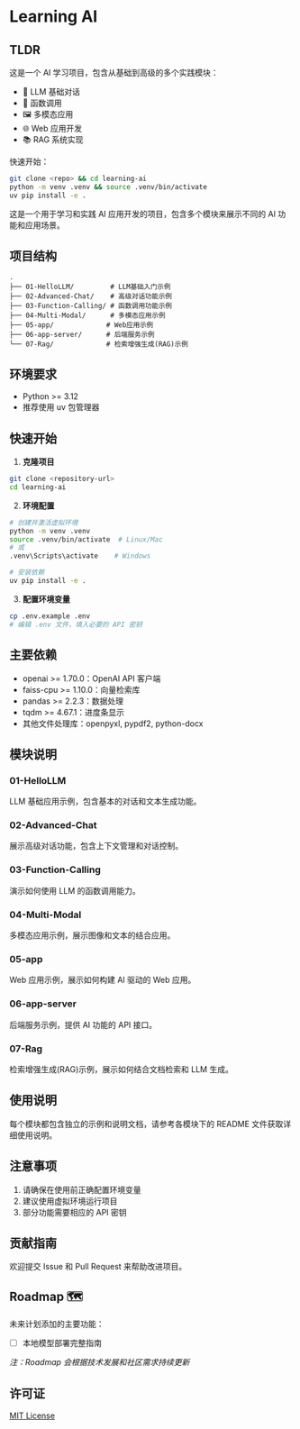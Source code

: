 # Learning AI

## TLDR

这是一个 AI 学习项目，包含从基础到高级的多个实践模块：
- 🤖 LLM 基础对话
- 🔄 函数调用
- 🖼️ 多模态应用
- 🌐 Web 应用开发
- 📚 RAG 系统实现

快速开始：
```bash
git clone <repo> && cd learning-ai
python -m venv .venv && source .venv/bin/activate
uv pip install -e .
```

这是一个用于学习和实践 AI 应用开发的项目，包含多个模块来展示不同的 AI 功能和应用场景。

## 项目结构

```
.
├── 01-HelloLLM/         # LLM基础入门示例
├── 02-Advanced-Chat/    # 高级对话功能示例
├── 03-Function-Calling/ # 函数调用功能示例
├── 04-Multi-Modal/      # 多模态应用示例
├── 05-app/             # Web应用示例
├── 06-app-server/      # 后端服务示例
└── 07-Rag/             # 检索增强生成(RAG)示例
```

## 环境要求

- Python >= 3.12
- 推荐使用 uv 包管理器

## 快速开始

1. **克隆项目**
```bash
git clone <repository-url>
cd learning-ai
```

2. **环境配置**
```bash
# 创建并激活虚拟环境
python -m venv .venv
source .venv/bin/activate  # Linux/Mac
# 或
.venv\Scripts\activate    # Windows

# 安装依赖
uv pip install -e .
```

3. **配置环境变量**
```bash
cp .env.example .env
# 编辑 .env 文件，填入必要的 API 密钥
```

## 主要依赖

- openai >= 1.70.0：OpenAI API 客户端
- faiss-cpu >= 1.10.0：向量检索库
- pandas >= 2.2.3：数据处理
- tqdm >= 4.67.1：进度条显示
- 其他文件处理库：openpyxl, pypdf2, python-docx

## 模块说明

### 01-HelloLLM
LLM 基础应用示例，包含基本的对话和文本生成功能。

### 02-Advanced-Chat
展示高级对话功能，包含上下文管理和对话控制。

### 03-Function-Calling
演示如何使用 LLM 的函数调用能力。

### 04-Multi-Modal
多模态应用示例，展示图像和文本的结合应用。

### 05-app
Web 应用示例，展示如何构建 AI 驱动的 Web 应用。

### 06-app-server
后端服务示例，提供 AI 功能的 API 接口。

### 07-Rag
检索增强生成(RAG)示例，展示如何结合文档检索和 LLM 生成。

## 使用说明

每个模块都包含独立的示例和说明文档，请参考各模块下的 README 文件获取详细使用说明。

## 注意事项

1. 请确保在使用前正确配置环境变量
2. 建议使用虚拟环境运行项目
3. 部分功能需要相应的 API 密钥

## 贡献指南

欢迎提交 Issue 和 Pull Request 来帮助改进项目。

## Roadmap 🗺️

未来计划添加的主要功能：

- [ ] 本地模型部署完整指南

_注：Roadmap 会根据技术发展和社区需求持续更新_

## 许可证

[MIT License](LICENSE)
